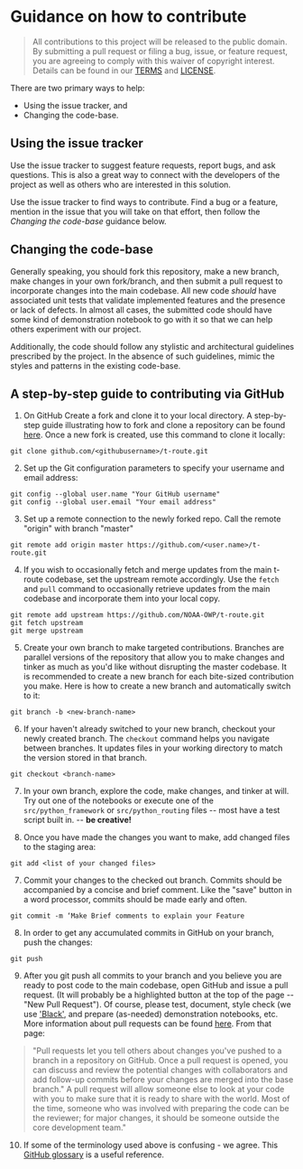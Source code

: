 # Guidance on how to contribute

> All contributions to this project will be released to the public domain. By submitting a pull request or filing a bug, issue, or feature request, you are agreeing to comply with this waiver of copyright interest. Details can be found in our [TERMS](TERMS.md) and [LICENSE](LICENSE).

There are two primary ways to help:
 - Using the issue tracker, and
 - Changing the code-base.

## Using the issue tracker

Use the issue tracker to suggest feature requests, report bugs, and ask questions. This is also a great way to connect with the developers of the project as well as others who are interested in this solution.

Use the issue tracker to find ways to contribute. Find a bug or a feature, mention in the issue that you will take on that effort, then follow the _Changing the code-base_ guidance below.

## Changing the code-base

Generally speaking, you should fork this repository, make a new branch, make changes in your own fork/branch, and then submit a pull request to incorporate changes into the main codebase. All new code *should* have associated unit tests that validate implemented features and the presence or lack of defects. In almost all cases, the submitted code should have some kind of demonstration notebook to go with it so that we can help others experiment with our project.

Additionally, the code should follow any stylistic and architectural guidelines prescribed by the project. In the absence of such guidelines, mimic the styles and patterns in the existing code-base.

## A step-by-step guide to contributing via GitHub

1. On GitHub Create a fork and clone it to your local directory. A step-by-step guide illustrating how to fork and clone a repository can be found [here](https://help.github.com/en/github/getting-started-with-github/fork-a-repo). Once a new fork is created, use this command to clone it locally:

```
git clone github.com/<githubusername>/t-route.git
```

2. Set up the Git configuration parameters to specify your username and email address: 

```
git config --global user.name "Your GitHub username"
git config --global user.email "Your email address"
```

3. Set up a remote connection to the newly forked repo. Call the remote "origin" with branch "master"

```
git remote add origin master https://github.com/<user.name>/t-route.git
```

4. If you wish to occasionally fetch and merge updates from the main t-route codebase, set the upstream remote accordingly. Use the `fetch` and `pull` command to occasionally retrieve updates from the main codebase and incorporate them into your local copy. 

```
git remote add upstream https://github.com/NOAA-OWP/t-route.git
git fetch upstream
git merge upstream
```

5. Create your own branch to make targeted contributions. Branches are parallel versions of the repository that allow you to make changes and tinker as much as you'd like without disrupting the master codebase. It is recommended to create a new branch for each bite-sized contribution you make. Here is how to create a new branch and automatically switch to it:

```
git branch -b <new-branch-name>
```

6. If your haven't already switched to your new branch, checkout your newly created branch. The `checkout` command helps you navigate between branches. It updates files in your working directory to match the version stored in that branch. 

```
git checkout <branch-name>
```

7. In your own branch, explore the code, make changes, and tinker at will. Try out one of the notebooks or execute one of the `src/python_framework` or `src/python_routing` files -- most have a test script built in.  -- **be creative!**

8. Once you have made the changes you want to make, add changed files to the staging area:

```
git add <list of your changed files>
```

7. Commit your changes to the checked out branch. Commits should be accompanied by a concise and brief comment. Like the "save" button in a word processor, commits should be made early and often.  

```
git commit -m ‘Make Brief comments to explain your Feature
```

8. In order to get any accumulated commits in GitHub on your branch, push the changes:

```
git push
```

9. After you git push all commits to your branch and you believe you are ready to post code to the main codebase, open GitHub and issue a pull request. (It will probably be a highlighted button at the top of the page -- "New Pull Request"). Of course, please test, document, style check (we use ['Black'](https://pypi.org/project/black/), and prepare (as-needed) demonstration notebooks, etc. More information about pull requests can be found [here](https://help.github.com/en/github/collaborating-with-issues-and-pull-requests/about-pull-requests). 
From that page:
> "Pull requests let you tell others about changes you've pushed to a branch in a repository on GitHub. Once a pull request is opened, you can discuss and review the potential changes with collaborators and add follow-up commits before your changes are merged into the base branch."
A pull request will allow someone else to look at your code with you to make sure that it is ready to share with the world. Most of the time, someone who was involved with preparing the code can be the reviewer; for 
major changes, it should be someone outside the core development team."

10. If some of the terminology used above is confusing - we agree. This [GitHub glossary](https://help.github.com/en/github/getting-started-with-github/github-glossary#checkout) is a useful reference.
